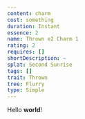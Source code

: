 ```yaml
---
content: charm
cost: something
duration: Instant
essence: 2
name: Thrown e2 Charm 1
rating: 2
requires: []
shortDescription: ~
splat: Second Sunrise
tags: []
trait: Thrown
tree: Flurry
type: Simple
---
```


Hello **world**!
